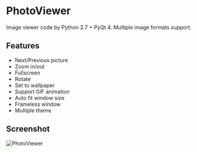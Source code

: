 # PhotoViewer
Image viewer code by Python 2.7 + PyQt 4. Multiple image formats support.

## Features

* Next/Previous picture
* Zoom in/out
* Fullscreen
* Rotate
* Set to wallpaper
* Support GIF animation
* Auto fit window size
* Frameless window
* Multiple theme

## Screenshot
![PhotoViewer](https://github.com/wn0112/PhotoViewer/blob/master/screenshot.png)
